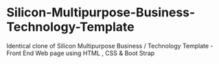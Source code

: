 # Silicon-Multipurpose-Business-Technology-Template
Identical clone of Silicon Multipurpose Business / Technology Template - Front End  Web page using HTML , CSS &amp; Boot Strap 
